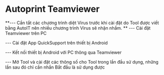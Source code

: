 # Autoprint Teamviewer

**--- Cần tắt các chương trình diệt Virus trước khi cài đặt do Tool được viết bằng AutoIT nên nhiều chương trình Virus sẽ nhận nhầm.
**
--- Cài đặt Teamviewer trên PC

--- Cài đặt App QuickSupport trên thiết bị Android

--- Kết nối thiết bị Android với PC thông qua Teamviewer

--- Mở Tool và cài đặt các thông số cho Tool trong lần đầu sử dụng, những lần sau đó chỉ cần nhắn Bắt đầu là sử dụng được


